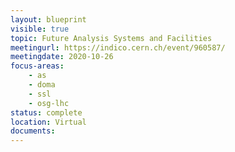 ```yaml
---
layout: blueprint
visible: true
topic: Future Analysis Systems and Facilities
meetingurl: https://indico.cern.ch/event/960587/
meetingdate: 2020-10-26
focus-areas:
    - as
    - doma
    - ssl
    - osg-lhc
status: complete
location: Virtual
documents:
---
```

